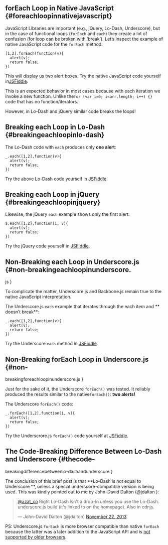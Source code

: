 ## forEach Loop in Native JavaScript {#foreachloopinnativejavascript}

JavaScript Libraries are important (e.g., jQuery, Lo-Dash, Underscore), but in
the case of functional loops
(`forEach` and `each`) they create a lot of confusion (for loop can be broken
with ‘break’). Let’s inspect the example of native JavaScript code for the
`forEach` method:

    [1,2].forEach(function(v){
      alert(v);
      return false;
    })

This will display us two alert boxes. Try the native JavaScript code yourself
in[JSFiddle][1].

This is an expected behavior in most cases because with each iteration we
invoke a new function. Unlike the`for (var i=0; i<arr.length; i++) {}` code
that has no function/iterators.

However, in Lo-Dash and jQuery similar code breaks the loops!

## Breaking each Loop in Lo-Dash {#breakingeachloopinlo-dash}

The Lo-Dash code with `each` produces only **one alert**:

    _.each([1,2],function(v){
      alert(v);
      return false;
    })

Try the above Lo-Dash code yourself in [JSFiddle][2].

## Breaking each Loop in jQuery {#breakingeachloopinjquery}

Likewise, the jQuery `each` example shows only the first alert:

    $.each([1,2],function(i, v){
      alert(v);
      return false;
    })

Try the jQuery code yourself in [JSFiddle][3].

## Non-Breaking each Loop in Underscore.js {#non-breakingeachloopinunderscore.
js
}

To complicate the matter, Underscore.js and Backbone.js remain true to the
native JavaScript interpretation.

The Underscore.js `each` example that iterates through the each item and **
doesn’t break**:

    _.each([1,2],function(v){
      alert(v);
      return false;
    })

Try the Underscore `each` method in [JSFiddle][4].

## Non-Breaking forEach Loop in Underscore.js {#non-
breakingforeachloopinunderscore.js
}

Just for the sake of it, the Underscore `forEach()` was tested. It reliably
produced the results similar to the native`forEach()`: **two alerts!**

The Underscore `forEach()` code:

    _.forEach([1,2],function(i, v){
      alert(v);
      return false;
    })

Try the Underscrore.js `forEach()` code yourself at [JSFiddle][5].

## The Code-Breaking Difference Between Lo-Dash and Underscore {#thecode-
breakingdifferencebetweenlo-dashandunderscore
}

The conclusion of this brief post is that **Lo-Dash is not equal to Underscore
**, unless a special underscore-compatible version is being used. This was
kindly pointed out to me by John-David Dalton (@jdalton
):

> [@azat_co][6] Right Lo-Dash isn't a drop-in unless you use the Lo-Dash.
> underscore.js build (it's linked to on the homepage). Also in cdnjs.
>
> 
> — John-David Dalton (@jdalton) [November 22, 2013][7]

PS: Underscore.js `forEach` is more browser compatible than native `forEach`
because the latter was a later addition to the JavaScript API and is
[not supported by older browsers][8].

 [1]: http://jsfiddle.net/MMbrR/
 [2]: http://jsfiddle.net/x65jp/2/
 [3]: http://jsfiddle.net/x65jp/3/
 [4]: http://jsfiddle.net/x65jp/1/
 [5]: http://jsfiddle.net/x65jp/4/
 [6]: https://twitter.com/azat_co
 [7]: https://twitter.com/jdalton/statuses/403993905575641088

 [8]: https://developer.mozilla.org/en-US/docs/Web/JavaScript/Reference/Global_Objects/Array/forEach#Browser_compatibility